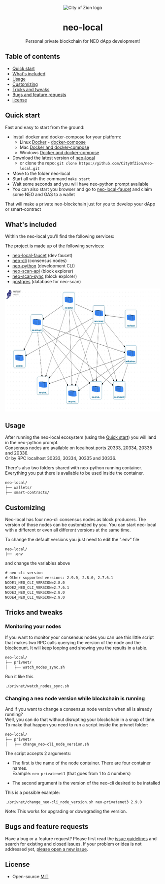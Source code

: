 <p align="center">
  <img
    src="http://res.cloudinary.com/vidsy/image/upload/v1503160820/CoZ_Icon_DARKBLUE_200x178px_oq0gxm.png"
    width="150px"
    alt="City of Zion logo">
</p>

<h1 align="center">neo-local</h1>

<p align="center">
  Personal private blockchain for NEO dApp development!
</p>


## Table of contents

- [Quick start](#quick-start)
- [What's included](#whats-included)
- [Usage](#usage)
- [Customizing](#customizing)
- [Tricks and tweaks](#tricks-and-tweaks)
- [Bugs and feature requests](#bugs-and-feature-requests)
- [license](#license)

## Quick start

Fast and easy to start from the ground:

- Install docker and docker-compose for your platform: 
    - Linux [Docker](https://store.docker.com/search?offering=community&operating_system=linux&q=&type=edition) - [docker-compose](https://docs.docker.com/compose/install/#install-compose)
    - Mac [Docker and docker-compose](https://docs.docker.com/docker-for-mac/install/)
    - Windows [Docker and docker-compose](https://docs.docker.com/docker-for-windows/install/)
- Download the latest version of [neo-local](https://github.com/CityOfZion/neo-local/archive/master.zip)
    - or clone the repo: `git clone https://github.com/CityOfZion/neo-local.git`
- Move to the folder neo-local
- Start all with the command `make start`
- Wait some seconds and you will have neo-python prompt available
- You can also start you browser and go to [neo-local-faucet](http://localhost:4002) and claim some NEO and GAS to a wallet

That will make a private neo-blockchain just for you to develop your dApp or smart-contract

## What's included

Within the neo-local you'll find the following services:

The project is made up of the following services:

- [neo-local-faucet](https://github.com/CityOfZion/neo-local-faucet) (dev faucet)
- [neo-cli](https://github.com/neo-project/neo-cli) (consensus nodes)
- [neo-python](https://github.com/CityOfZion/neo-python) (development CLI)
- [neo-scan-api](https://github.com/CityOfZion/neo-scan) (block explorer)
- [neo-scan-sync](https://github.com/CityOfZion/neo-scan) (block explorer)
- [postgres](https://hub.docker.com/_/postgres/) (database for neo-scan)

<img src="./assets/neo-local_ecosystem.jpg" width="800" height="400" />

## Usage

After running the neo-local ecosystem (using the [Quick start](#quick-start)) you will land in the neo-python prompt.<br>
Consensus nodes are available on localhost ports 20333, 20334, 20335 and 20336.<br>
Or by RPC localhost 30333, 30334, 30335 and 30336.

There's also two folders shared with neo-python running container. Everything you put there is available to be used inside the container.
```
neo-local/
├── wallets/
├── smart-contracts/
```

## Customizing

Neo-local has four neo-cli consensus nodes as block producers. The version of those nodes can be customized by you.
You can start neo-local with a different or even all different versions at the same time.

To change the default versions you just need to edit the ".env" file
```
neo-local/
├── .env
```
and change the variables above
```
# neo-cli version
# Other supported versions: 2.9.0, 2.8.0, 2.7.6.1
NODE1_NEO_CLI_VERSION=2.8.0
NODE2_NEO_CLI_VERSION=2.7.6.1
NODE3_NEO_CLI_VERSION=2.8.0
NODE4_NEO_CLI_VERSION=2.9.0
```

## Tricks and tweaks

### Monitoring your nodes

If you want to monitor your consensus nodes you can use this little script that makes two RPC calls querying the version of the node and the blockcount. It will keep looping and showing you the results in a table.
```
neo-local/
├── privnet/
│   ├── watch_nodes_sync.sh
```
Run it like this
```
./privnet/watch_nodes_sync.sh
```

### Changing a neo node version while blockchain is running
And if you want to change a consensus node version when all is already running?<br>
Well, you can do that without disrupting your blockchain in a snap of time.<br>
To make that happen you need to run a script inside the privnet folder:
```
neo-local/
├── privnet/
│   ├── change_neo-cli_node_version.sh
```
The script accepts 2 arguments:

- The first is the name of the node container. There are four container names.<br>
Example: `neo-privatenet1` (that goes from 1 to 4 numbers)

- The second argument is the version of the neo-cli desired to be installed

This is a possible example:
```
./privnet/change_neo-cli_node_version.sh neo-privatenet3 2.9.0
```
Note: This works for upgrading or downgrading the version.
## Bugs and feature requests

Have a bug or a feature request? Please first read the [issue guidelines](https://github.com/CityOfZion/neo-local/CONTRIBUTING.md) and search for existing and closed issues. If your problem or idea is not addressed yet, [please open a new issue](https://github.com/CityOfZion/neo-local/pull/new/develop).

## License

- Open-source [MIT](https://github.com/CityOfZion/neo-local/blob/master/LICENSE)